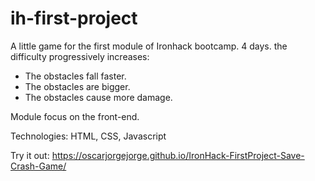 # ih-first-project

A little game for the first module of Ironhack bootcamp.  4 days.
the difficulty progressively increases:
- The obstacles fall faster.
- The obstacles are bigger.
- The obstacles cause more damage.

Module focus on the front-end.

Technologies: HTML, CSS, Javascript

Try it out: https://oscarjorgejorge.github.io/IronHack-FirstProject-Save-Crash-Game/
